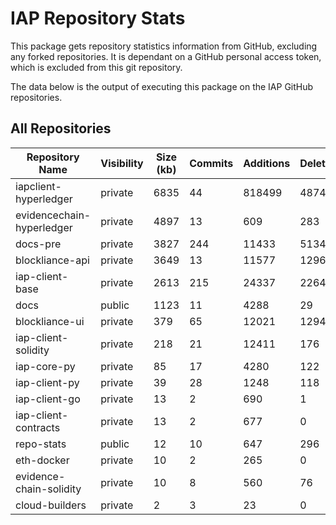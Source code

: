 # IAP Repository Stats

This package gets repository statistics information from GitHub, excluding any forked repositories. It is dependant on a GitHub personal access token, which is excluded from this git repository.

The data below is the output of executing this package on the IAP GitHub repositories.

## All Repositories

Repository Name | Visibility | Size (kb) | Commits | Additions | Deletions | Authors
--------------- | ---------- | --------- | ------- | --------- | --------- | -------
iapclient-hyperledger | private | 6835 | 44 | 818499 | 487455 | 2
evidencechain-hyperledger | private | 4897 | 13 | 609 | 283 | 2
docs-pre | private | 3827 | 244 | 11433 | 5134 | 7
blockliance-api | private | 3649 | 13 | 11577 | 1296 | 3
iap-client-base | private | 2613 | 215 | 24337 | 2264 | 5
docs | public | 1123 | 11 | 4288 | 29 | 3
blockliance-ui | private | 379 | 65 | 12021 | 1294 | 4
iap-client-solidity | private | 218 | 21 | 12411 | 176 | 3
iap-core-py | private | 85 | 17 | 4280 | 122 | 2
iap-client-py | private | 39 | 28 | 1248 | 118 | 3
iap-client-go | private | 13 | 2 | 690 | 1 | 2
iap-client-contracts | private | 13 | 2 | 677 | 0 | 2
repo-stats | public | 12 | 10 | 647 | 296 | 1
eth-docker | private | 10 | 2 | 265 | 0 | 2
evidence-chain-solidity | private | 10 | 8 | 560 | 76 | 2
cloud-builders | private | 2 | 3 | 23 | 0 | 2
